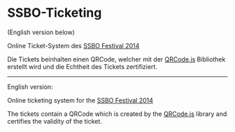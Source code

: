 SSBO-Ticketing
==============

(English version below)

Online Ticket-System des [SSBO Festival 2014](http://www.ssbo-festival.de/)

Die Tickets beinhalten einen QRCode, welcher mit der [QRCode.js](https://github.com/davidshimjs/qrcodejs) Bibliothek erstellt wird und die Echtheit des Tickets zertifiziert.

-----
English version:

Online ticketing system for the [SSBO Festival 2014](http://www.ssbo-festival.de/)

The tickets contain a QRCode which is created by the [QRCode.js](https://github.com/davidshimjs/qrcodejs) library and certifies the validity of the ticket.
